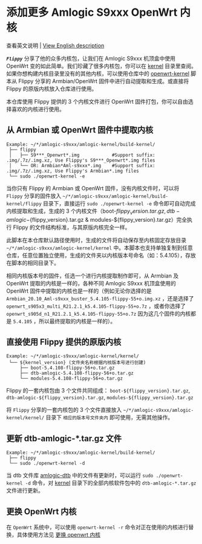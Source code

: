 # 添加更多 Amlogic S9xxx OpenWrt 内核

查看英文说明 | [View English description](README.md)

***`Flippy`*** 分享了他的众多内核包，让我们在 Amlogic S9xxx 机顶盒中使用 OpenWrt 变的如此简单。我们珍藏了很多内核包，你可以在 [kernel](https://github.com/ophub/amlogic-s9xxx-openwrt/tree/main/amlogic-s9xxx/amlogic-kernel/kernel) 目录里查阅。如果你想构建内核目录里没有的其他内核，可以使用仓库中的 [openwrt-kernel](openwrt-kernel) 脚本从 Flippy 分享的 Armbian/OpenWrt 固件中进行自动提取和生成。或直接将 Flippy 的原版内核放入仓库进行使用。

本仓库使用 Flippy 提供的 3 个内核文件进行 OpenWrt 固件打包，你可以自由选择喜欢的内核进行使用。

## 从 Armbian 或 OpenWrt 固件中提取内核

```shell script
Example: ~/*/amlogic-s9xxx/amlogic-kernel/build-kernel/
 ├── flippy
 │   ├── S9***_Openwrt*.img            #Support suffix: .img/.7z/.img.xz, Use Flippy's S9***_Openwrt*.img files
 │   └── OR: Armbian*Aml-s9xxx*.img    #Support suffix: .img/.7z/.img.xz, Use Flippy's Armbian*.img files
 └── sudo ./openwrt-kernel -e
```

当你只有 Flippy 的 Armbian 或 OpenWrt 固件，没有内核文件时，可以将 `Flippy` 分享的固件放入 `~/*/amlogic-s9xxx/amlogic-kernel/build-kernel/flippy` 目录下，直接运行 `sudo ./openwrt-kernel -e` 命令即可自动完成内核提取和生成，生成的 3 个内核文件（boot-${flippy_version}.tar.gz, dtb-amlogic-${flippy_version}.tar.gz & modules-${flippy_version}.tar.gz）完全执行 Flippy 的文件结构标准，与其原版内核完全一样。

此脚本在本仓库默认路径使用时，生成的文件将自动保存至内核固定存放目录 `~/*/amlogic-s9xxx/amlogic-kernel/kernel` 中。本脚本也支持单独复制到任意仓库，任意位置独立使用，生成的文件夹以内核版本号命名（如：5.4.105），存放在脚本的相同目录下。

相同内核版本号的固件，任选一个进行内核提取制作即可，从 Armbian 及 OpenWrt 提取的内核是一样的，各种不同 Amlogic S9xxx 机顶盒使用的 OpenWrt 固件中提取的内核也是一样的（例如无论你选择的是 `Armbian_20.10_Aml-s9xxx_buster_5.4.105-flippy-55+o.img.xz` ，还是选择了 `openwrt_s905x3_multi_R21.2.1_k5.4.105-flippy-55+o.7z` ，或者你选择了 `openwrt_s905d_n1_R21.2.1_k5.4.105-flippy-55+o.7z` 因为这几个固件的内核都是 `5.4.105` ，所以最终提取的内核是一样的）。

## 直接使用 Flippy 提供的原版内核

```shell script
Example: ~/*/amlogic-s9xxx/amlogic-kernel/kernel/
 └── ${kernel_version} (文件夹名称根据内核版本号进行创建)
     ├── boot-5.4.108-flippy-56+o.tar.gz
     ├── dtb-amlogic-5.4.108-flippy-56+o.tar.gz
     └── modules-5.4.108-flippy-56+o.tar.gz
```
Flippy 的一套内核包由 3 个文件共同组成： `boot-${flippy_version}.tar.gz`, `dtb-amlogic-${flippy_version}.tar.gz`, `modules-${flippy_version}.tar.gz`

将 `Flippy` 分享的一套内核包的 3 个文件直接放入 `~/*/amlogic-s9xxx/amlogic-kernel/kernel/` 目录下 `相应的版本号文件夹内` 即可使用，无需其他操作。

## 更新 dtb-amlogic-*.tar.gz 文件

```shell script
Example: ~/*/amlogic-s9xxx/amlogic-kernel/build-kernel/
 ├── flippy
 └── sudo ./openwrt-kernel -d
```

当 dtb 文件库 [amlogic-dtb](https://github.com/ophub/amlogic-s9xxx-openwrt/tree/main/amlogic-s9xxx/amlogic-dtb) 中的文件有更新时，可以运行 `sudo ./openwrt-kernel -d` 命令，对 [kernel](https://github.com/ophub/amlogic-s9xxx-openwrt/tree/main/amlogic-s9xxx/amlogic-kernel/kernel) 目录下的全部内核软件包中的 `dtb-amlogic-*.tar.gz` 文件进行更新。

## 更换 OpenWrt 内核

在 `OpenWrt` 系统中，可以使用 `openwrt-kernel -r` 命令对正在使用的内核进行替换，具体使用方法见 [更换 openwrt 内核](https://github.com/ophub/amlogic-s9xxx-openwrt/blob/main/amlogic-s9xxx/install-program/README.cn.md#更换-openwrt-内核)

